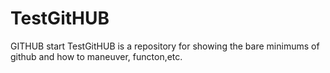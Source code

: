 # TestGitHUB
GITHUB start
TestGitHUB is a repository for showing the bare minimums of github and how to maneuver, functon,etc. 
